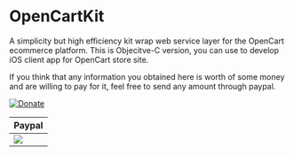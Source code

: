 # OpenCartKit
A simplicity but high efficiency kit wrap web service layer for the OpenCart ecommerce platform.
This is Objecitve-C version, you can use to develop iOS client app for OpenCart store site.
 
 
If you think that any information you obtained here is worth of some money and are willing to pay for it, feel free to send any amount through paypal.


 [![Donate](https://img.shields.io/badge/Donate-PayPal-green.svg)](YOUR_EMAIL_CODE)



| Paypal | 
| ------ |  
| [![](https://www.paypalobjects.com/en_US/i/btn/btn_donateCC_LG.gif)](https://www.paypal.com/cgi-bin/webscr?cmd=_s-xclick&hosted_button_id=icocode@gmail.com) |  


 
 
